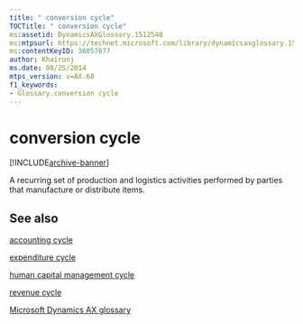 ```yaml
---
title: " conversion cycle"
TOCTitle: " conversion cycle"
ms:assetid: DynamicsAXGlossary.1512548
ms:mtpsurl: https://technet.microsoft.com/library/dynamicsaxglossary.1512548(v=AX.60)
ms:contentKeyID: 36057677
author: Khairunj
ms.date: 08/25/2014
mtps_version: v=AX.60
f1_keywords:
- Glossary.conversion cycle
---
```


# conversion cycle


[!INCLUDE[archive-banner](includes/archive-banner.md)]

A recurring set of production and logistics activities performed by parties that manufacture or distribute items.

## See also

[accounting cycle](accounting-cycle.md)

[expenditure cycle](expenditure-cycle.md)

[human capital management cycle](human-capital-management-cycle.md)

[revenue cycle](revenue-cycle.md)

[Microsoft Dynamics AX glossary](glossary/microsoft-dynamics-ax-glossary.md)

  


